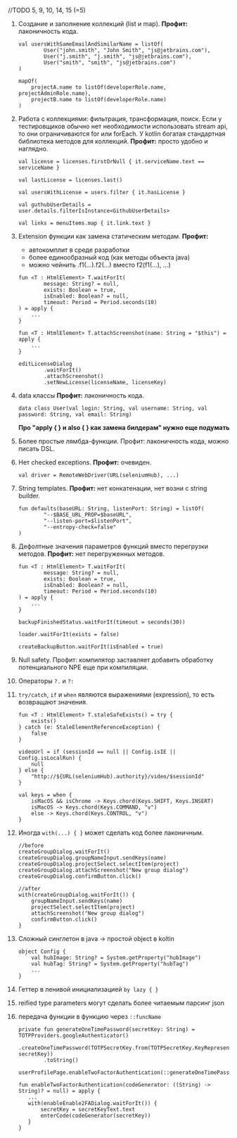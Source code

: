 //TODO 5, 9, 10, 14, 15 (=5)

1. Создание и заполнение коллекций (list и map).
  **Профит:** лаконичность кода.
    ```
    val usersWithSameEmailAndSimilarName = listOf(
            User("john.smith", "John Smith", "js@jetbrains.com"),
            User("j.smith", "j.smith", "js@jetbrains.com"),
            User("smith", "smith", "js@jetbrains.com")
    )
    ```
    ```
    mapOf(
        projectA.name to listOf(developerRole.name, projectAdminRole.name),
        projectB.name to listOf(developerRole.name)
    )
    ```
2. Работа с коллекциями: фильтрация, трансформация, поиск. Если у тестировщиков обычно нет необходимости использовать stream api, то они ограничиваются for или forEach. У kotlin богатая стандартная библиотека методов для коллекций.
  **Профит:** просто удобно и наглядно.
    ```
    val license = licenses.firstOrNull { it.serviceName.text == serviceName }
    ```
    ```
    val lastLicense = licenses.last()
    ```
    ```
    val usersWithLicense = users.filter { it.hasLicense }
    ```
    ```
    val guthubUserDetails = user.details.filterIsInstance<GithubUserDetails>
    ```
    ```
    val links = menuItems.map { it.link.text }
    ```
3. Extension функции как замена статическим методам.
  **Профит:**
      * автокомплит в среде разработки
      * более единообразный код (как методы объекта java)
      * можно чейнить .f1(...).f2(...) вместо f2(f1(...), ...)
    ```
    fun <T : HtmlElement> T.waitForIt(
            message: String? = null,
            exists: Boolean = true,
            isEnabled: Boolean? = null,
            timeout: Period = Period.seconds(10)
    ) = apply {
        ...
    }

    fun <T : HtmlElement> T.attachScreenshot(name: String = "$this") = apply {
        ...
    }

    editLicenseDialog
            .waitForIt()
            .attachScreenshot()
            .setNewLicense(licenseName, licenseKey)
    ```

4. data классы
  **Профит:** лаконичность кода.
    ```
    data class User(val login: String, val username: String, val password: String, val email: String)
    ```
    **Про "apply { } и also { } как замена билдерам" нужно еще подумать**
5. Более простые лямбда-функции. Профит: лаконичность кода, можно писать DSL.
6. Нет checked exceptions.
  **Профит:** очевиден.
    ```
    val driver = RemoteWebDriver(URL(seleniumHub), ...)
    ```
7. String templates.
  **Профит:** нет конкатенации, нет возни с string builder.
    ```
    fun defaults(baseURL: String, listenPort: String) = listOf(
            "--$BASE_URL_PROP=$baseURL",
            "--listen-port=$listenPort",
            "--entropy-check=false"
    )
    ```
8. Дефолтные значения параметров функций вместо перегрузки методов.
  **Профит:** нет перегруженных методов.
    ```
    fun <T : HtmlElement> T.waitForIt(
            message: String? = null,
            exists: Boolean = true,
            isEnabled: Boolean? = null,
            timeout: Period = Period.seconds(10)
    ) = apply {
        ...
    }

    backupFinishedStatus.waitForIt(timeout = seconds(30))

    loader.waitForIt(exists = false)

    createBackupButton.waitForIt(isEnabled = true)
    ```
9. Null safety. Профит: компилятор заставляет добавить обработку потенциального NPE еще при компиляции.
10. Операторы `?.` и `?:`
11. `try/catch`, `if` и `when` являются выражениями (expression), то есть возвращают значения.
    ```
    fun <T : HtmlElement> T.staleSafeExists() = try {
        exists()
    } catch (e: StaleElementReferenceException) {
        false
    }
    ```
    ```
    videoUrl = if (sessionId == null || Config.isIE || Config.isLocalRun) {
        null
    } else {
        "http://${URL(seleniumHub).authority}/video/$sessionId"
    }
    ```
    ```
    val keys = when {
        isMacOS && isChrome -> Keys.chord(Keys.SHIFT, Keys.INSERT)
        isMacOS -> Keys.chord(Keys.COMMAND, "v")
        else -> Keys.chord(Keys.CONTROL, "v")
    }
    ```
12. Иногда `with(...) { }` может сделать код более лаконичным.
    ```
    //before
    createGroupDialog.waitForIt()
    createGroupDialog.groupNameInput.sendKeys(name)
    createGroupDialog.projectSelect.selectItem(project)
    createGroupDialog.attachScreenshot("New group dialog")
    createGroupDialog.confirmButton.click()

    //after
    with(createGroupDialog.waitForIt()) {
        groupNameInput.sendKeys(name)
        projectSelect.selectItem(project)
        attachScreenshot("New group dialog")
        confirmButton.click()
    }
    ```
13. Сложный синглетон в java -> простой object в koltin
    ```
    object Config {
        val hubImage: String? = System.getProperty("hubImage")
        val hubTag: String? = System.getProperty("hubTag")
        ...
    }
    ```
14. Геттер в ленивой инициализацией `by lazy { }`
15. reified type parameters могут сделать более читаемым парсинг json
16. передача функции в функцию через `::funcName`
    ```
    private fun generateOneTimePassword(secretKey: String) = TOTPProviders.googleAuthenticator()
            .createOneTimePassword(TOTPSecretKey.from(TOTPSecretKey.KeyRepresentation.BASE32, secretKey))
            .toString()

    userProfilePage.enableTwoFactorAuthentication(::generateOneTimePassword)

    fun enableTwoFactorAuthentication(codeGenerator: ((String) -> String)? = null) = apply {
       ...
       with(enableEnable2FADialog.waitForIt()) {
           secretKey = secretKeyText.text
           enterCode(codeGenerator(secretKey))
       }
    }
    ```